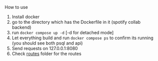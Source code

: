 How to use
1. Install docker
2. go to the directory which has the Dockerfile in it (spotify collab backend)
3. run `docker compose up -d` [-d for detached mode]
4. Let everything build and run `docker compose ps` to confirm its running (you should see both psql and api)
5. Send requests on 127.0.0.1:8080
6. Check [routes](.\internal\server\routes.go) folder for the routes